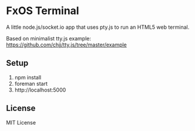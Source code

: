 FxOS Terminal
=============

A little node.js/socket.io app that uses pty.js to run an HTML5 web terminal.

Based on minimalist tty.js example: https://github.com/chjj/tty.js/tree/master/example

Setup
-------
1. npm install
2. foreman start
3. http://localhost:5000

License
-------
MIT License